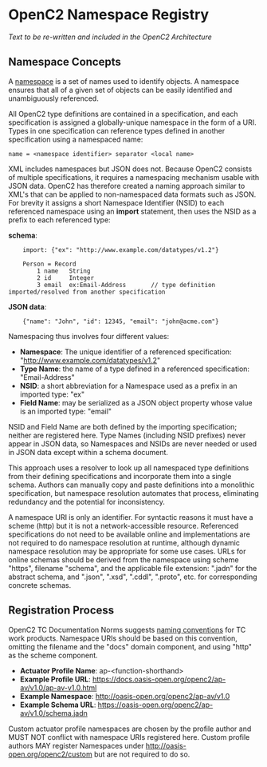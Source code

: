 # OpenC2 Namespace Registry

*Text to be re-written and included in the OpenC2 Architecture*

## Namespace Concepts
A [namespace](https://en.wikipedia.org/wiki/Namespace) is a set of names used to identify objects.
A namespace ensures that all of a given set of objects can be easily identified and unambiguously referenced.

All OpenC2 type definitions are contained in a specification, and each specification is assigned a
globally-unique namespace in the form of a URI.  Types in one specification can reference types
defined in another specification using a namespaced name:

    name = <namespace identifier> separator <local name>

XML includes namespaces but JSON does not. Because OpenC2 consists of multiple specifications,
it requires a namespacing mechanism usable with JSON data.
OpenC2 has therefore created a naming approach similar to XML's that can be applied to non-namespaced
data formats such as JSON.  For brevity it assigns a short Namespace Identifier (NSID) to each referenced
namespace using an **import** statement, then uses the NSID as a prefix to each referenced type:

**schema**:
```
    import: {"ex": "http://www.example.com/datatypes/v1.2"}

    Person = Record
        1 name   String
        2 id     Integer
        3 email  ex:Email-Address       // type definition imported/resolved from another specification
```
**JSON data**:
```
    {"name": "John", "id": 12345, "email": "john@acme.com"}
```
Namespacing thus involves four different values:
* **Namespace**: The unique identifier of a referenced specification: "http://www.example.com/datatypes/v1.2"
* **Type Name**: the name of a type defined in a referenced specification: "Email-Address"
* **NSID**: a short abbreviation for a Namespace used as a prefix in an imported type: "ex"
* **Field Name**: may be serialized as a JSON object property whose value is an imported type: "email"

NSID and Field Name are both defined by the importing specification; neither are registered here.
Type Names (including NSID prefixes) never appear in JSON data, so Namespaces and NSIDs are never
needed or used in JSON data except within a schema document.

This approach uses a resolver to look up all namespaced type definitions from their defining specifications
and incorporate them into a single schema. Authors can manually copy and paste definitions
into a monolithic specification, but namespace resolution automates that process, eliminating redundancy
and the potential for inconsistency.

A namespace URI is only an identifier. For syntactic reasons it must have a scheme (http) but it
is not a network-accessible resource. 
Referenced specifications do not need to be available online and implementations are not required to do
namespace resolution at runtime, although dynamic namespace resolution may be appropriate for some use cases.
URLs for online schemas should be derived from the namespace using scheme "https", filename "schema", and
the applicable file extension: ".jadn" for the abstract schema, and ".json", ".xsd", ".cddl", ".proto", etc.
for corresponding concrete schemas.

## Registration Process
OpenC2 TC Documentation Norms suggests
[naming conventions](https://github.com/oasis-tcs/openc2-tc-ops/blob/master/Documentation-Norms.md#42-assign-work-product-name)
for TC work products.  Namespace URIs should be based on this convention, omitting the filename and the "docs" domain component,
and using "http" as the scheme component.

* **Actuator Profile Name**: ap-\<function-shorthand\>
* **Example Profile URL**: https://docs.oasis-open.org/openc2/ap-av/v1.0/ap-av-v1.0.html
* **Example Namespace**: http://oasis-open.org/openc2/ap-av/v1.0
* **Example Schema URL**: https://oasis-open.org/openc2/ap-av/v1.0/schema.jadn

Custom actuator profile namespaces are chosen by the profile author and MUST NOT conflict with namespace URIs registered here.
Custom profile authors MAY register Namespaces under http://oasis-open.org/openc2/custom but are not required to do so.
